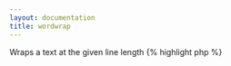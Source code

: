 ```yaml
---
layout: documentation
title: wordwrap
---
```


Wraps a text at the given line length
{% highlight php %}
<?php
wordwrap(string $value, [ int $length = 80, [ string $break = "\n", [ bool $cut = false ]]])
{% endhighlight %}

* **value**: the text to wrap
* **length**: maximum line length
* **break**: the character(s) to use to break the line
* **cut**: if true, the line is cut at the exact length instead of breaking at the nearest space

## Example
{% highlight smarty %}
{wordwrap "abcdefghijklmnopqrstuvwxyz" 8 cut=true}
{% endhighlight %}

## Output
{% highlight text %}
abcdefgh
ijklmnop
qrstuvwx
yz
{% endhighlight %}